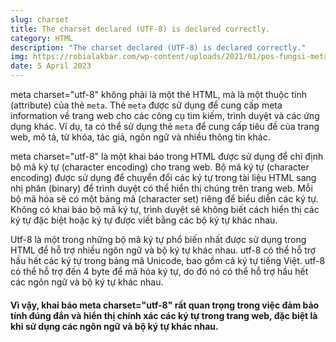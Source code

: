 ```yaml
---
slug: charset
title: The charset declared (UTF-8) is declared correctly.
category: HTML
description: "The charset declared (UTF-8) is declared correctly."
img: https://robialakbar.com/wp-content/uploads/2021/01/pos-fungsi-meta-charset-utf-8-html-l.jpg
date: 5 April 2023
---
```

meta charset="utf-8" không phải là một thẻ HTML, mà là một thuộc tính (attribute) của thẻ <code>meta</code>. Thẻ <code>meta</code> được sử dụng để cung cấp meta information về trang web cho các công cụ tìm kiếm, trình duyệt và các ứng dụng khác. Ví dụ, ta có thể sử dụng thẻ <code>meta</code> để cung cấp tiêu đề của trang web, mô tả, từ khóa, tác giả, ngôn ngữ và nhiều thông tin khác.
<br>

meta charset="utf-8" là một khai báo trong HTML được sử dụng để chỉ định bộ mã ký tự (character encoding) cho trang web. Bộ mã ký tự (character encoding) được sử dụng để chuyển đổi các ký tự trong tài liệu HTML sang nhị phân (binary) để trình duyệt có thể hiển thị chúng trên trang web. Mỗi bộ mã hóa sẽ có một bảng mã (character set) riêng để biểu diễn các ký tự. Không có khai báo bộ mã ký tự, trình duyệt sẽ không biết cách hiển thị các ký tự đặc biệt hoặc ký tự được viết bằng các bộ ký tự khác nhau.
<br> 

Utf-8 là một trong những bộ mã ký tự phổ biến nhất được sử dụng trong HTML để hỗ trợ nhiều ngôn ngữ và bộ ký tự khác nhau. utf-8 có thể hỗ trợ hầu hết các ký tự trong bảng mã Unicode, bao gồm cả ký tự tiếng Việt. utf-8 có thể hỗ trợ đến 4 byte để mã hóa ký tự, do đó nó có thể hỗ trợ hầu hết các ngôn ngữ và bộ ký tự khác nhau.
<br>

#### Vì vậy, khai báo meta charset="utf-8" rất quan trọng trong việc đảm bảo tính đúng đắn và hiển thị chính xác các ký tự trong trang web, đặc biệt là khi sử dụng các ngôn ngữ và bộ ký tự khác nhau.